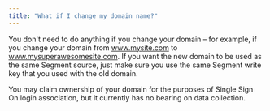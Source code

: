 ```yaml
---
title: "What if I change my domain name?"
---
```


You don't need to do anything if you change your domain – for example, if you change your domain from www.mysite.com to www.mysuperawesomesite.com. If you want the new domain to be used as the same Segment source, just make sure you use the same Segment write key that you used with the old domain.

You may claim ownership of your domain for the purposes of Single Sign On login association, but it currently has no bearing on data collection.
